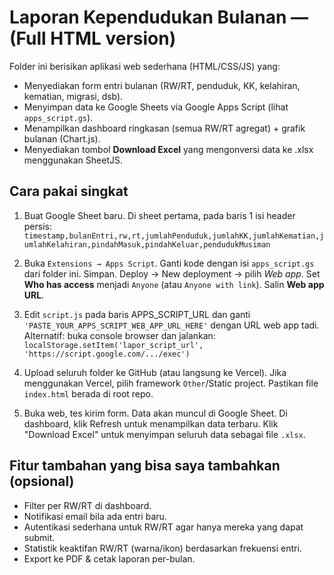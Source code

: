 
# Laporan Kependudukan Bulanan — (Full HTML version)

Folder ini berisikan aplikasi web sederhana (HTML/CSS/JS) yang:
- Menyediakan form entri bulanan (RW/RT, penduduk, KK, kelahiran, kematian, migrasi, dsb).
- Menyimpan data ke Google Sheets via Google Apps Script (lihat `apps_script.gs`).
- Menampilkan dashboard ringkasan (semua RW/RT agregat) + grafik bulanan (Chart.js).
- Menyediakan tombol **Download Excel** yang mengonversi data ke .xlsx menggunakan SheetJS.

## Cara pakai singkat

1. Buat Google Sheet baru. Di sheet pertama, pada baris 1 isi header persis:
   `timestamp,bulanEntri,rw,rt,jumlahPenduduk,jumlahKK,jumlahKematian,jumlahKelahiran,pindahMasuk,pindahKeluar,pendudukMusiman`

2. Buka `Extensions → Apps Script`. Ganti kode dengan isi `apps_script.gs` dari folder ini. Simpan.
   Deploy → New deployment → pilih _Web app_. Set **Who has access** menjadi `Anyone` (atau `Anyone with link`).
   Salin **Web app URL**.

3. Edit `script.js` pada baris APPS_SCRIPT_URL dan ganti `'PASTE_YOUR_APPS_SCRIPT_WEB_APP_URL_HERE'` dengan URL web app tadi.
   Alternatif: buka console browser dan jalankan:
   `localStorage.setItem('lapor_script_url', 'https://script.google.com/.../exec')`

4. Upload seluruh folder ke GitHub (atau langsung ke Vercel). Jika menggunakan Vercel, pilih framework `Other`/Static project.
   Pastikan file `index.html` berada di root repo.

5. Buka web, tes kirim form. Data akan muncul di Google Sheet. Di dashboard, klik Refresh untuk menampilkan data terbaru.
   Klik "Download Excel" untuk menyimpan seluruh data sebagai file `.xlsx`.

## Fitur tambahan yang bisa saya tambahkan (opsional)
- Filter per RW/RT di dashboard.
- Notifikasi email bila ada entri baru.
- Autentikasi sederhana untuk RW/RT agar hanya mereka yang dapat submit.
- Statistik keaktifan RW/RT (warna/ikon) berdasarkan frekuensi entri.
- Export ke PDF & cetak laporan per-bulan.

